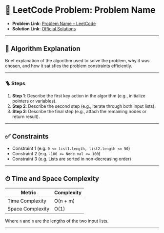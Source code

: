 # 🧩 LeetCode Problem: Problem Name

- **Problem Link**: [Problem Name – LeetCode](https://leetcode.com/problems/problem-name/)
- **Solution Link**: [Official Solutions](https://leetcode.com/problems/problem-name/solutions/)

---

## 🧠 Algorithm Explanation

Brief explanation of the algorithm used to solve the problem, why it was chosen, and how it satisfies the problem constraints efficiently.

---

### 🪜 Steps

1. **Step 1**: Describe the first key action in the algorithm (e.g., initialize pointers or variables).
2. **Step 2**: Describe the second step (e.g., iterate through both input lists).
3. **Step 3**: Describe the final step (e.g., attach the remaining nodes or return result).

---

## ✅ Constraints

- Constraint 1 (e.g. `0 <= list1.length, list2.length <= 50`)
- Constraint 2 (e.g. `-100 <= Node.val <= 100`)
- Constraint 3 (e.g. Lists are sorted in non-decreasing order)

---

## ⏱ Time and Space Complexity

| Metric            | Complexity |
|-------------------|------------|
| Time Complexity   | O(n + m)   |
| Space Complexity  | O(1)       |

Where `n` and `m` are the lengths of the two input lists.

---
